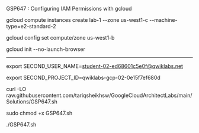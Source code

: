 GSP647 :  Configuring IAM Permissions with gcloud 

gcloud compute instances create lab-1 --zone us-west1-c --machine-type=e2-standard-2

gcloud config set compute/zone us-west1-b

gcloud init --no-launch-browser

----------------------------------------------------------------------

export SECOND_USER_NAME=student-02-ed68601c5e0f@qwiklabs.net

export SECOND_PROJECT_ID=qwiklabs-gcp-02-0e15f7ef680d

curl -LO raw.githubusercontent.com/tariqsheikhsw/GoogleCloudArchitectLabs/main/Solutions/GSP647.sh

sudo chmod +x GSP647.sh

./GSP647.sh
